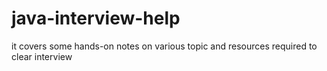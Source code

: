 # java-interview-help
it covers some hands-on notes on various topic and resources required to clear interview
